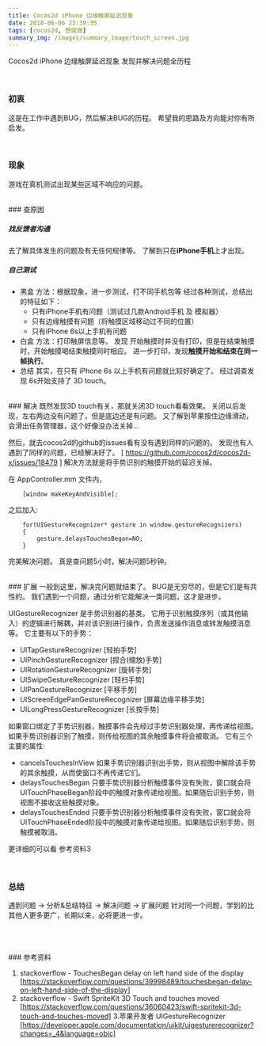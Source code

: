 ```yaml
---
title: Cocos2d iPhone 边缘触屏延迟现象
date: 2018-06-06 23:39:35
tags: [cocos2d, 想就做]
summary_img: /images/summary_image/touch_screen.jpg
---
```


Cocos2d iPhone 边缘触屏延迟现象
发现并解决问题全历程

<!-- more -->
<br/>


### 初衷
这是在工作中遇到BUG，然后解决BUG的历程。
希望我的思路及方向能对你有所启发。

<br/>

### 现象
游戏在真机测试出现某些区域不响应的问题。

<br/>
### 查原因

##### 找反馈者沟通
去了解具体发生的问题及有无任何规律等。
了解到只在**iPhone手机**上才出现。

##### 自己测试

- 黑盒
方法：根据现象，进一步测试，打不同手机包等
经过各种测试，总结出的特征如下：
    - 只有iPhone手机有问题（测试过几款Android手机 及 模拟器）
    - 只有边缘触摸有问题（将触摸区域移动过不同的位置）
    - 只有iPhone 6s以上手机有问题
- 白盒
方法：打印触屏信息等。
发现 开始触摸时并没有打印，但是在结束触摸时，开始触摸喝结束触摸同时相应。
进一步打印，发现**触摸开始和结束在同一帧执行**。
- 总结
其实，在只有 iPhone 6s 以上手机有问题就比较好确定了。
经过调查发现 6s开始支持了 3D touch。

<br/>
### 解决
既然发现3D touch有关，那就关闭3D touch看看效果。
关闭以后发现，左右两边没有问题了，但是底边还是有问题。
又了解到苹果按住边缘滑动，会滑出任务管理器，这个好像没办法关掉...

然后，就去cocos2d的github的issues看有没有遇到同样的问题的。
发现也有人遇到了同样的问题，已经解决好了。 [ https://github.com/cocos2d/cocos2d-x/issues/18479 ]
解决方法就是将手势识别的触摸开始的延迟关掉。

在 AppController.mm 文件内，
        

        [window makeKeyAndVisible]; 


之后加入:


        for(UIGestureRecognizer* gesture in window.gestureRecognizers)
        {
            gesture.delaysTouchesBegan=NO;
        }


完美解决问题。
真是查问题5小时，解决问题5秒钟。


<br/>
### 扩展
一般到这里，解决完问题就结束了。
BUG是无穷尽的，但是它们是有共性的。
我们遇到一个问题，通过分析它能解决一类问题，这才是进步。

UIGestureRecognizer 是手势识别器的基类。
它用于识别触摸序列（或其他输入）的逻辑进行解耦，并对该识别进行操作，负责发送操作消息或转发触摸消息等。
它主要有以下的手势：
- UITapGestureRecognizer            [轻拍手势]
- UIPinchGestureRecognizer          [捏合(缩放)手势]
- UIRotationGestureRecognizer       [旋转手势]
- UISwipeGestureRecognizer          [轻扫手势]
- UIPanGestureRecognizer            [平移手势]
- UIScreenEdgePanGestureRecognizer  [屏幕边缘平移手势]
- UILongPressGestureRecognizer      [长按手势]

如果窗口绑定了手势识别器，触摸事件会先经过手势识别器处理，再传递给视图。
如果手势识别器识别了触摸，则传给视图的其余触摸事件将会被取消。
它有三个主要的属性:
- cancelsTouchesInView
如果手势识别器识别出手势，则从视图中解除该手势的其余触摸，从而使窗口不再传递它们。
- delaysTouchesBegan
只要手势识别器分析触摸事件没有失败，窗口就会将UITouchPhaseBegan阶段中的触摸对象传递给视图。如果随后识别手势，则视图不接收这些触摸对象。
- delaysTouchesEnded
只要手势识别器分析触摸事件没有失败，窗口就会将UITouchPhaseEnded阶段中的触摸对象传递给视图。如果随后识别手势，则触摸被取消。

更详细的可以看 参考资料3

<br/>

### 总结
遇到问题 -> 分析&总结特征 -> 解决问题 -> 扩展问题
针对同一个问题，学到的比其他人更多更广，长期以来，必将更进一步。



<br/>
<br/>
<br/>
### 参考资料

1. stackoverflow - TouchesBegan delay on left hand side of the display
[https://stackoverflow.com/questions/39998489/touchesbegan-delay-on-left-hand-side-of-the-display]
2. stackoverflow - Swift SpriteKit 3D Touch and touches moved
 [https://stackoverflow.com/questions/36060423/swift-spritekit-3d-touch-and-touches-moved]
3.苹果开发者 UIGestureRecognizer [https://developer.apple.com/documentation/uikit/uigesturerecognizer?changes=_4&language=objc]